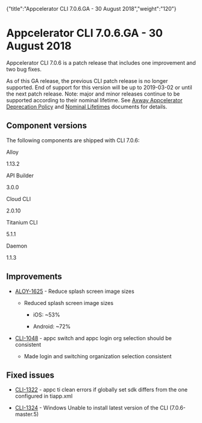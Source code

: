 {"title":"Appcelerator CLI 7.0.6.GA - 30 August 2018","weight":"120"} 

# Appcelerator CLI 7.0.6.GA - 30 August 2018

Appcelerator CLI 7.0.6 is a patch release that includes one improvement and two bug fixes.

As of this GA release, the previous CLI patch release is no longer supported. End of support for this version will be up to 2019-03-02 or until the next patch release. Note: major and minor releases continue to be supported according to their nominal lifetime. See [Axway Appcelerator Deprecation Policy](/docs/appc/AMPLIFY_Appcelerator_Services_Overview/Axway_Appcelerator_Deprecation_Policy/) and [Nominal Lifetimes](/docs/appc/AMPLIFY_Appcelerator_Services_Overview/Axway_Appcelerator_Product_Lifecycle/#NominalLifetimes) documents for details.

## Component versions

The following components are shipped with CLI 7.0.6:

Alloy

1.13.2

API Builder

3.0.0

Cloud CLI

2.0.10

Titanium CLI

5.1.1

Daemon

1.1.3

## Improvements

*   [ALOY-1625](https://jira.appcelerator.org/browse/ALOY-1625) - Reduce splash screen image sizes
    
    *   Reduced splash screen image sizes
        
        *   iOS: ~53%
            
        *   Android: ~72%
            
*   [CLI-1048](https://jira.appcelerator.org/browse/CLI-1048) - appc switch and appc login org selection should be consistent
    
    *   Made login and switching organization selection consistent
        

## Fixed issues

*   [CLI-1322](https://jira.appcelerator.org/browse/CLI-1322) - appc ti clean errors if globally set sdk differs from the one configured in tiapp.xml
    
*   [CLI-1324](https://jira.appcelerator.org/browse/CLI-1324) - Windows Unable to install latest version of the CLI (7.0.6-master.5)